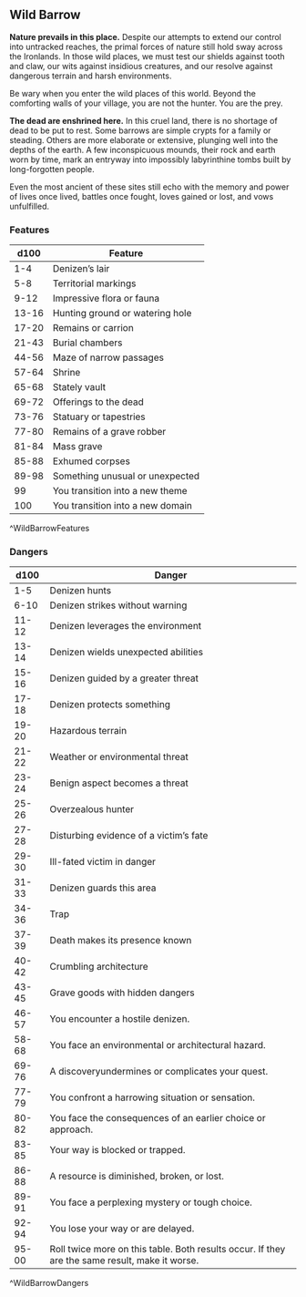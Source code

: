 ## Wild Barrow
**Nature prevails in this place.** Despite our attempts to extend our control into untracked reaches, the primal forces of nature still hold sway across the Ironlands. In those wild places, we must test our shields against tooth and claw, our wits against insidious creatures, and our resolve against dangerous terrain and harsh environments.

Be wary when you enter the wild places of this world. Beyond the comforting walls of your village, you are not the hunter. You are the prey.

**The dead are enshrined here.** In this cruel land, there is no shortage of dead to be put to rest. Some barrows are simple crypts for a family or steading. Others are more elaborate or extensive, plunging well into the depths of the earth. A few inconspicuous mounds, their rock and earth worn by time, mark an entryway into impossibly labyrinthine tombs built by long-forgotten people.

Even the most ancient of these sites still echo with the memory and power of lives once lived, battles once fought, loves gained or lost, and vows unfulfilled.

### Features
| d100  | Feature  |
|-------|----------|
| 1-4 | Denizen’s lair  |
| 5-8 | Territorial markings  |
| 9-12 | Impressive flora or fauna  |
| 13-16 | Hunting ground or watering hole  |
| 17-20 | Remains or carrion  |
| 21-43 | Burial chambers  |
| 44-56 | Maze of narrow passages  |
| 57-64 | Shrine  |
| 65-68 | Stately vault  |
| 69-72 | Offerings to the dead  |
| 73-76 | Statuary or tapestries  |
| 77-80 | Remains of a grave robber  |
| 81-84 | Mass grave  |
| 85-88 | Exhumed corpses  |
| 89-98 | Something unusual or unexpected  |
| 99 | You transition into a new theme  |
| 100 | You transition into a new domain  |
^WildBarrowFeatures

### Dangers
| d100  | Danger  |
|-------|----------|
| 1-5 | Denizen hunts  |
| 6-10 | Denizen strikes without warning  |
| 11-12 | Denizen leverages the environment  |
| 13-14 | Denizen wields unexpected abilities  |
| 15-16 | Denizen guided by a greater threat  |
| 17-18 | Denizen protects something  |
| 19-20 | Hazardous terrain  |
| 21-22 | Weather or environmental threat  |
| 23-24 | Benign aspect becomes a threat  |
| 25-26 | Overzealous hunter  |
| 27-28 | Disturbing evidence of a victim’s fate  |
| 29-30 | Ill-fated victim in danger  |
| 31-33 | Denizen guards this area  |
| 34-36 | Trap  |
| 37-39 | Death makes its presence known  |
| 40-42 | Crumbling architecture  |
| 43-45 | Grave goods with hidden dangers  |
| 46-57 | You encounter a hostile denizen.
| 58-68 | You face an environmental or architectural hazard.
| 69-76 | A discoveryundermines or complicates your quest.
| 77-79 | You confront a harrowing situation or sensation.
| 80-82 | You face the consequences of an earlier choice or approach.
| 83-85 | Your way is blocked or trapped.
| 86-88 | A resource is diminished, broken, or lost.
| 89-91 | You face a perplexing mystery or tough choice.
| 92-94 | You lose your way or are delayed.
| 95-00 | Roll twice more on this table. Both results occur. If they are the same result, make it worse.
^WildBarrowDangers


